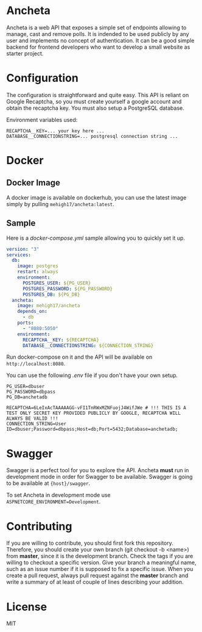 # Ancheta

Ancheta is a web API that exposes a simple set of endpoints allowing to manage, cast and remove polls. It is indended to be used publicly by any user and implements no concept of authentication. It can be a good simple backend for frontend developers who want to develop a small website as starter project.

# Configuration

The configuration is straightforward and quite easy. This API is reliant on Google Recaptcha, so you must create yourself a google account and obtain the recaptcha key. You must also setup a PostgreSQL database.

Environment variables used:

```
RECAPTCHA__KEY=... your key here ...
DATABASE__CONNECTIONSTRING=... postgresql connection string ...
```

# Docker

## Docker Image

A docker image is available on dockerhub, you can use the latest image simply by pulling `mehigh17/ancheta:latest`.

## Sample

Here is a *docker-compose.yml* sample allowing you to quickly set it up.

```yaml
version: "3"
services:
  db:
    image: postgres
    restart: always
    environment:
      POSTGRES_USER: ${PG_USER}
      POSTGRES_PASSWORD: ${PG_PASSWORD}
      POSTGRES_DB: ${PG_DB}
  ancheta:
    image: mehigh17/ancheta
    depends_on: 
      - db
    ports:
      - "8080:5050"
    environment:
      RECAPTCHA__KEY: ${RECAPTCHA}
      DATABASE__CONNECTIONSTRING: ${CONNECTION_STRING}
```

Run docker-compose on it and the API will be available on `http://localhost:8080`.

You can use the following *.env* file if you don't have your own setup.

```
PG_USER=dbuser
PG_PASSWORD=dbpass
PG_DB=anchetadb

RECAPTCHA=6LeIxAcTAAAAAGG-vFI1TnRWxMZNFuojJ4WifJWe # !!! THIS IS A TEST ONLY SECRET KEY PROVIDED PUBLICLY BY GOOGLE, RECAPTCHA WILL ALWAYS BE VALID !!!
CONNECTION_STRING=User ID=dbuser;Password=dbpass;Host=db;Port=5432;Database=anchetadb;
```

# Swagger

Swagger is a perfect tool for you to explore the API. Ancheta **must** run in development mode in order for Swagger to be available. Swagger is going to be available at `{host}/swagger`.

To set Ancheta in development mode use `ASPNETCORE_ENVIRONMENT=Development`.

# Contributing

If you are willing to contribute, you should first fork this repository. Therefore, you should create your own branch (git checkout -b \<name\>) from **master**, since it is the development branch. Check the tags if you are willing to checkout a specific version. Give your branch a meaningful name, such as an issue number if it is supposed to fix a specific issue. When you create a pull request, always pull request against the **master** branch and write a summary of at least of couple of lines describing your addition.

# License

MIT